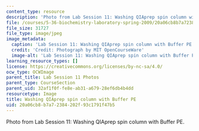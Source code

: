 ```yaml
---
content_type: resource
description: 'Photo from Lab Session 11: Washing QIAprep spin column with Buffer PE.'
file: /courses/5-36-biochemistry-laboratory-spring-2009/20a06cb8b7a72384202f93c1791f47b5_Lab11_6.jpg
file_size: 31727
file_type: image/jpeg
image_metadata:
  caption: 'Lab Session 11: Washing QIAprep spin column with Buffer PE.'
  credit: 'Credit: Photograph by MIT OpenCourseWare'
  image-alt: 'Lab Session 11: Washing QIAprep spin column with Buffer PE.'
learning_resource_types: []
license: https://creativecommons.org/licenses/by-nc-sa/4.0/
ocw_type: OCWImage
parent_title: Lab Session 11 Photos
parent_type: CourseSection
parent_uid: 32af1f0f-fe8e-ab31-a679-28ef6db4b4dd
resourcetype: Image
title: Washing QIAprep spin column with Buffer PE
uid: 20a06cb8-b7a7-2384-202f-93c1791f47b5
---
```

Photo from Lab Session 11: Washing QIAprep spin column with Buffer PE.
